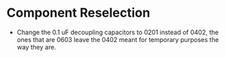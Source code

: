 # Component Reselection
- Change the 0.1 uF decoupling capacitors to 0201 instead of 0402, the ones that are 0603 leave the 0402 meant for temporary purposes the way they are.